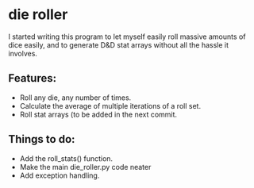 # die roller
I started writing this program to let myself easily roll massive amounts of dice easily, and to generate D&D stat arrays without all the hassle it involves. 

## Features:
- Roll any die, any number of times.
- Calculate the average of multiple iterations of a roll set.
- Roll stat arrays (to be added in the next commit.


## Things to do: 
- Add the roll_stats() function.
- Make the main die_roller.py code neater
- Add exception handling.
